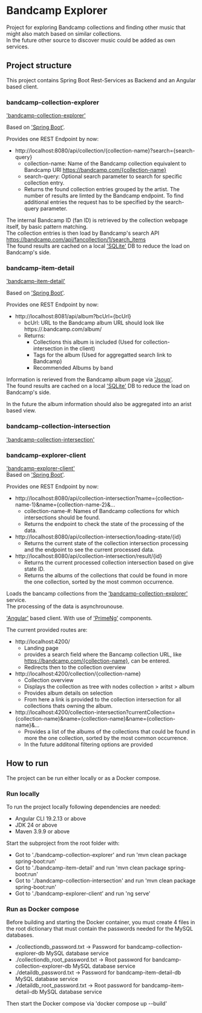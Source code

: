 # Bandcamp Explorer
Project for exploring Bandcamp collections and finding other music that might also match based on similar collections.  
In the future other source to discover music could be added as own services.  
  
## Project structure
This project contains Spring Boot Rest-Services as Backend and an Angular based client.  
  
### bandcamp-collection-explorer
['bandcamp-collection-explorer'](bandcamp-collection-explorer)  
  
Based on ['Spring Boot'](https://spring.io/projects/spring-boot).  

Provides one REST Endpoint by now:  
* http://localhost:8080/api/collection/{collection-name}?search={search-query}
	* collection-name: Name of the Bandcamp collection equivalent to Bandcamp URl https://bandcamp.com/{collection-name}
	* search-query: Optional search parameter to search for specific collection entry.
	* Returns the found collection entries grouped by the artist. The number of results are limted by the Bandcamp endpoint. To find additional entries the request has to be specified by the search-query parameter.

The internal Bandcamp ID (fan ID) is retrieved by the collection webpage itself, by basic pattern matching.  
The collection entries is then load by Bandcamp's search API https://bandcamp.com/api/fancollection/1/search_items  
The found results are cached on a local ['SQLite'](https://sqlite.org/index.html) DB to reduce the load on Bandcamp's side.  
  
### bandcamp-item-detail
['bandcamp-item-detail'](bandcamp-item-detail)  
  
Based on ['Spring Boot'](https://spring.io/projects/spring-boot).  

Provides one REST Endpoint by now:  
* http://localhost:8081/api/album?bcUrl={bcUrl}
	* bcUrl: URL to the Bandcamp album URL should look like https://<artist>.bandcamp.com/album/<album>
	* Returns:
		* Collections this album is included (Used for collection-intersection in the client)
		* Tags for the album (Used for aggregatted search link to Bandcamp)
		* Recommended Albums by band

Information is rerieved from the Bandcamp album page via ['Jsoup'](https://jsoup.org/).  
The found results are cached on a local ['SQLite'](https://sqlite.org/index.html) DB to reduce the load on Bandcamp's side.  
  
In the future the album information should also be aggregated into an arist based view.  

### bandcamp-collection-intersection
['bandcamp-collection-intersection'](bandcamp-collection-intersection)  
  
### bandcamp-explorer-client
['bandcamp-explorer-client'](bandcamp-explorer-client)  
Based on ['Spring Boot'](https://spring.io/projects/spring-boot).  

Provides one REST Endpoint by now: 
* http://localhost:8080/api/collection-intersection?name={collection-name-1}&name={collection-name-2}&...
	* collection-name-#: Names of Bandcamp collections for which intersections should be found.
    * Returns the endpoint to check the state of the processing of the data.
* http://localhost:8080/api/collection-intersection/loading-state/{id}
	* Returns the current state of the collection intersection processing and the endpoint to see the current processed data.
* http://localhost:8080/api/collection-intersection/result/{id}
	* Returns the current processed collection intersection based on give state ID.
    * Returns the albums of the collections that could be found in more the one collection, sorted by the most common occurrence.

Loads the bancamp collections from the ['bandcamp-collection-explorer'](bandcamp-collection-explorer) service.  
The processing of the data is asynchrounouse.  

['Angular'](https://angular.dev/) based client. With use of ['PrimeNg'](https://primeng.org/) components.  

The current provided routes are:  
* http://localhost:4200/
	* Landing page
	* provides a search field where the Bancamp collection URL, like https://bandcamp.com/{collection-name}, can be entered.
	* Redirects then to the collection overview
* http://localhost:4200/collection/{collection-name}
	* Collection overview
	* Displays the collection as tree with nodes collection > aritst > album
	* Provides album details on selection
	* From here a link is provided to the collection intersection for all collections thats owning the album.
* http://localhost:4200/collection-intersection?currentCollection={collection-name}&name={collection-name}&name={collection-name}&...
	* Provides a list of the albums of the collections that could be found in more the one collection, sorted by the most common occurrence.
	* In the future additonal filtering options are provided

## How to run
The project can be run either locally or as a Docker compose.

### Run locally
To run the project locally following dependencies are needed:
* Angular CLI 19.2.13 or above
* JDK 24 or above
* Maven 3.9.9 or above

Start the subproject from the root folder with:
* Got to './bandcamp-collection-explorer' and run 'mvn clean package spring-boot:run'
* Got to './bandcamp-item-detail' and run 'mvn clean package spring-boot:run'
* Got to './bandcamp-collection-intersection' and run 'mvn clean package spring-boot:run'
* Got to './bandcamp-explorer-client' and run 'ng serve'

### Run as Docker compose
Before building and starting the Docker container, you must create 4 files in the root dictionary that must contain the passwords needed for the MySQL databases.
* ./collectiondb_password.txt -> Password for bandcamp-collection-explorer-db MySQL database service
* ./collectiondb_root_password.txt -> Root password for bandcamp-collection-explorer-db MySQL database service
* ./detaildb_password.txt -> Password for bandcamp-item-detail-db MySQL database service
* ./detaildb_root_password.txt -> Root password for bandcamp-item-detail-db MySQL database service

Then start the Docker compose via 'docker compose up --build' 
